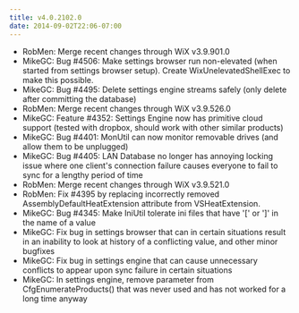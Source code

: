 ```yaml
---
title: v4.0.2102.0
date: 2014-09-02T22:06-07:00
---
```

* RobMen: Merge recent changes through WiX v3.9.901.0
* MikeGC: Bug #4506: Make settings browser run non-elevated (when started from settings browser setup). Create WixUnelevatedShellExec to make this possible.
* MikeGC: Bug #4495: Delete settings engine streams safely (only delete after committing the database)
* RobMen: Merge recent changes through WiX v3.9.526.0
* MikeGC: Feature #4352: Settings Engine now has primitive cloud support (tested with dropbox, should work with other similar products)
* MikeGC: Bug #4401: MonUtil can now monitor removable drives (and allow them to be unplugged)
* MikeGC: Bug #4405: LAN Database no longer has annoying locking issue where one client's connection failure causes everyone to fail to sync for a lengthy period of time
* RobMen: Merge recent changes through WiX v3.9.521.0
* RobMen: Fix #4395 by replacing incorrectly removed AssemblyDefaultHeatExtension attribute from VSHeatExtension.
* MikeGC: Bug #4345: Make IniUtil tolerate ini files that have '[' or ']' in the name of a value
* MikeGC: Fix bug in settings browser that can in certain situations result in an inability to look at history of a conflicting value, and other minor bugfixes
* MikeGC: Fix bug in settings engine that can cause unnecessary conflicts to appear upon sync failure in certain situations
* MikeGC: In settings engine, remove parameter from CfgEnumerateProducts() that was never used and has not worked for a long time anyway